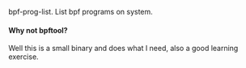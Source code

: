 bpf-prog-list. List bpf programs on system.

#### Why not bpftool?
Well this is a small binary and does what I need, also a good learning exercise.

